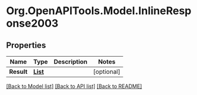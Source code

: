 # Org.OpenAPITools.Model.InlineResponse2003
## Properties

Name | Type | Description | Notes
------------ | ------------- | ------------- | -------------
**Result** | [**List<Comment>**](Comment.md) |  | [optional] 

[[Back to Model list]](../README.md#documentation-for-models) [[Back to API list]](../README.md#documentation-for-api-endpoints) [[Back to README]](../README.md)

